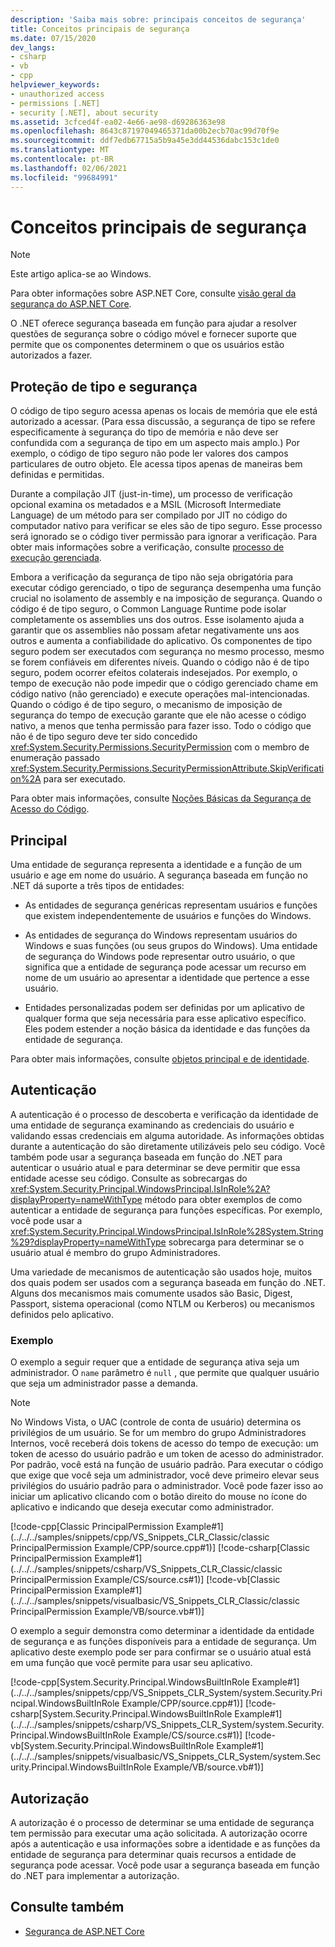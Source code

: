 ```yaml
---
description: 'Saiba mais sobre: principais conceitos de segurança'
title: Conceitos principais de segurança
ms.date: 07/15/2020
dev_langs:
- csharp
- vb
- cpp
helpviewer_keywords:
- unauthorized access
- permissions [.NET]
- security [.NET], about security
ms.assetid: 3cfced4f-ea02-4e66-ae98-d69286363e98
ms.openlocfilehash: 8643c87197049465371da00b2ecb70ac99d70f9e
ms.sourcegitcommit: ddf7edb67715a5b9a45e3dd44536dabc153c1de0
ms.translationtype: MT
ms.contentlocale: pt-BR
ms.lasthandoff: 02/06/2021
ms.locfileid: "99684991"
---
```

# <a name="key-security-concepts"></a>Conceitos principais de segurança

> [!NOTE]
> Este artigo aplica-se ao Windows.
>
> Para obter informações sobre ASP.NET Core, consulte [visão geral da segurança do ASP.NET Core](/aspnet/core/security/).

O .NET oferece segurança baseada em função para ajudar a resolver questões de segurança sobre o código móvel e fornecer suporte que permite que os componentes determinem o que os usuários estão autorizados a fazer.  
  
## <a name="type-safety-and-security"></a>Proteção de tipo e segurança  

O código de tipo seguro acessa apenas os locais de memória que ele está autorizado a acessar. (Para essa discussão, a segurança de tipo se refere especificamente à segurança do tipo de memória e não deve ser confundida com a segurança de tipo em um aspecto mais amplo.) Por exemplo, o código de tipo seguro não pode ler valores dos campos particulares de outro objeto. Ele acessa tipos apenas de maneiras bem definidas e permitidas.  
  
Durante a compilação JIT (just-in-time), um processo de verificação opcional examina os metadados e a MSIL (Microsoft Intermediate Language) de um método para ser compilado por JIT no código do computador nativo para verificar se eles são de tipo seguro. Esse processo será ignorado se o código tiver permissão para ignorar a verificação. Para obter mais informações sobre a verificação, consulte [processo de execução gerenciada](../managed-execution-process.md).  
  
Embora a verificação da segurança de tipo não seja obrigatória para executar código gerenciado, o tipo de segurança desempenha uma função crucial no isolamento de assembly e na imposição de segurança. Quando o código é de tipo seguro, o Common Language Runtime pode isolar completamente os assemblies uns dos outros. Esse isolamento ajuda a garantir que os assemblies não possam afetar negativamente uns aos outros e aumenta a confiabilidade do aplicativo. Os componentes de tipo seguro podem ser executados com segurança no mesmo processo, mesmo se forem confiáveis em diferentes níveis. Quando o código não é de tipo seguro, podem ocorrer efeitos colaterais indesejados. Por exemplo, o tempo de execução não pode impedir que o código gerenciado chame em código nativo (não gerenciado) e execute operações mal-intencionadas. Quando o código é de tipo seguro, o mecanismo de imposição de segurança do tempo de execução garante que ele não acesse o código nativo, a menos que tenha permissão para fazer isso. Todo o código que não é de tipo seguro deve ter sido concedido <xref:System.Security.Permissions.SecurityPermission> com o membro de enumeração passado <xref:System.Security.Permissions.SecurityPermissionAttribute.SkipVerification%2A> para ser executado.  
  
Para obter mais informações, consulte [Noções Básicas da Segurança de Acesso do Código](../../framework/misc/code-access-security-basics.md).  
  
## <a name="principal"></a>Principal  

Uma entidade de segurança representa a identidade e a função de um usuário e age em nome do usuário. A segurança baseada em função no .NET dá suporte a três tipos de entidades:  
  
- As entidades de segurança genéricas representam usuários e funções que existem independentemente de usuários e funções do Windows.  
  
- As entidades de segurança do Windows representam usuários do Windows e suas funções (ou seus grupos do Windows). Uma entidade de segurança do Windows pode representar outro usuário, o que significa que a entidade de segurança pode acessar um recurso em nome de um usuário ao apresentar a identidade que pertence a esse usuário.  
  
- Entidades personalizadas podem ser definidas por um aplicativo de qualquer forma que seja necessária para esse aplicativo específico. Eles podem estender a noção básica da identidade e das funções da entidade de segurança.  
  
Para obter mais informações, consulte [objetos principal e de identidade](principal-and-identity-objects.md).  
  
## <a name="authentication"></a>Autenticação  

A autenticação é o processo de descoberta e verificação da identidade de uma entidade de segurança examinando as credenciais do usuário e validando essas credenciais em alguma autoridade. As informações obtidas durante a autenticação do são diretamente utilizáveis pelo seu código. Você também pode usar a segurança baseada em função do .NET para autenticar o usuário atual e para determinar se deve permitir que essa entidade acesse seu código. Consulte as sobrecargas do <xref:System.Security.Principal.WindowsPrincipal.IsInRole%2A?displayProperty=nameWithType> método para obter exemplos de como autenticar a entidade de segurança para funções específicas. Por exemplo, você pode usar a <xref:System.Security.Principal.WindowsPrincipal.IsInRole%28System.String%29?displayProperty=nameWithType> sobrecarga para determinar se o usuário atual é membro do grupo Administradores.  
  
Uma variedade de mecanismos de autenticação são usados hoje, muitos dos quais podem ser usados com a segurança baseada em função do .NET. Alguns dos mecanismos mais comumente usados são Basic, Digest, Passport, sistema operacional (como NTLM ou Kerberos) ou mecanismos definidos pelo aplicativo.  
  
### <a name="example"></a>Exemplo  

O exemplo a seguir requer que a entidade de segurança ativa seja um administrador. O `name` parâmetro é `null` , que permite que qualquer usuário que seja um administrador passe a demanda.  
  
> [!NOTE]
> No Windows Vista, o UAC (controle de conta de usuário) determina os privilégios de um usuário. Se for um membro do grupo Administradores Internos, você receberá dois tokens de acesso do tempo de execução: um token de acesso do usuário padrão e um token de acesso do administrador. Por padrão, você está na função de usuário padrão. Para executar o código que exige que você seja um administrador, você deve primeiro elevar seus privilégios do usuário padrão para o administrador. Você pode fazer isso ao iniciar um aplicativo clicando com o botão direito do mouse no ícone do aplicativo e indicando que deseja executar como administrador.  
  
 [!code-cpp[Classic PrincipalPermission Example#1](../../../samples/snippets/cpp/VS_Snippets_CLR_Classic/classic PrincipalPermission Example/CPP/source.cpp#1)]
 [!code-csharp[Classic PrincipalPermission Example#1](../../../samples/snippets/csharp/VS_Snippets_CLR_Classic/classic PrincipalPermission Example/CS/source.cs#1)]
 [!code-vb[Classic PrincipalPermission Example#1](../../../samples/snippets/visualbasic/VS_Snippets_CLR_Classic/classic PrincipalPermission Example/VB/source.vb#1)]  
  
 O exemplo a seguir demonstra como determinar a identidade da entidade de segurança e as funções disponíveis para a entidade de segurança. Um aplicativo deste exemplo pode ser para confirmar se o usuário atual está em uma função que você permite para usar seu aplicativo.  
  
 [!code-cpp[System.Security.Principal.WindowsBuiltInRole Example#1](../../../samples/snippets/cpp/VS_Snippets_CLR_System/system.Security.Principal.WindowsBuiltInRole Example/CPP/source.cpp#1)]
 [!code-csharp[System.Security.Principal.WindowsBuiltInRole Example#1](../../../samples/snippets/csharp/VS_Snippets_CLR_System/system.Security.Principal.WindowsBuiltInRole Example/CS/source.cs#1)]
 [!code-vb[System.Security.Principal.WindowsBuiltInRole Example#1](../../../samples/snippets/visualbasic/VS_Snippets_CLR_System/system.Security.Principal.WindowsBuiltInRole Example/VB/source.vb#1)]  
  
## <a name="authorization"></a>Autorização  

A autorização é o processo de determinar se uma entidade de segurança tem permissão para executar uma ação solicitada. A autorização ocorre após a autenticação e usa informações sobre a identidade e as funções da entidade de segurança para determinar quais recursos a entidade de segurança pode acessar. Você pode usar a segurança baseada em função do .NET para implementar a autorização.

## <a name="see-also"></a>Consulte também

- [Segurança de ASP.NET Core](/aspnet/core/security/)
